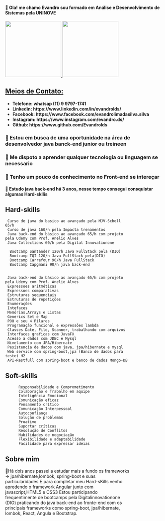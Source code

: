 <h4> 👋 Ola! me chamo Evandro sou formado em Análise e Desenvolvimento de Sistemas pela UNINOVE</h4>
<div>
<a href="https://github.com/Evandrolds">
<img height="180em" src="https://github-readme-stats.vercel.app/api/top-langs/?username=Evandrolds&layout=compact&langs_count=10&theme=dracula"/>
<img height="180em" src="https://github-readme-stats.vercel.app/api?username=Evandrolds&show_icons=true&theme=dracula&include_all_commits=true&count_private=true"/>
</div>
<h2> Meios de Contato:</h2>
 <ul>
  <h4>
   <li><a> Telefone: whatsap (11) 9 9797-1741</li></a>
    <li> Linkedin:   https://www.linkedin.com/in/evandrolds/</li>
   <li>Facebook:    https://www.facebook.com/evandrolimadasilva.silva</li>
   <li>Instagram:   https://www.instagram.com/evandro.ds/</li>
   <li>Github:      https://www.github.com/Evandrolds</li>
  </4>
 </ul>
<h3> 👀 Estou em busca de uma oportunidade na área de desenvolvedor java banck-end junior ou treineen</h3>
<h3> 🦖 Me dispoto a aprender qualquer tecnologia ou linguagem se necessario 
<h3> 👀 Tenho um pouco de conhecimento no Front-end se intereçar</3>
<h4> 🌱 Estudo java back-end há 3 anos, nesse tempo consegui consquistar algumas Hard-skllis</h4>


  <h2>Hard-skills</h2>
     <div style="max-width: 400px;">
     
     Curso de java do basico ao avançado pela MJV-Scholl  65/h
     Curso de java 160/h pela Impacta trenamentos
     Java back-end do básico ao avançado 65/h com projeto pela Udemy com Prof. Anelio Alves 
     Java Collections 60/h pela Digital Innovationone
     
      Bootcamp Santander 120/h Java FullStack pela (DIO)
      Bootcamp TQI 120/h Java FullStack pela(DIO)
      Bootcamp Carrefour 90/h Java FullStack 
      Bootcamp Capgmani 90/h java back-end 
     

     Java back-end do básico ao avançado 65/h com projeto pela Udemy com Prof. Anelio Alves 
     Expressoes aritméticas
     Expressoes comparativas
     Estruturas sequenciais
     Estruturas de repetições
     Enumerações
     Intefaces
     Memórias,Arrays e Listas
     Generics Set e Map
     POO e seu 4 Pilares
     Programação funcional e expressões lambda
     Classes Date, File, Scanner, trabalhando com arquivos
     Interfaces graficas com JavaFX
     Acesso a dados com JDBC e Mysql
     Nivelamento com JPA/Hibernate
     Pesistencia de dados com java, jpa/hibernate e mysql
     Web service com spring-boot,jpa (Banco de dados para teste) H2
     API-Restfull com spring-boot e banco de dados Mongo-DB
     
     
   <h2>Soft-skills </h2>      
     <div style="max-width: 400px;">
        
          Responsabilidade e Comprometimento
          Colaboração e Trabalho em aquipe
          Inteligência Emocional
          Comunicação eficaz
          Pensamento crítico
          Comunicação Interpessoal
          Autoconfiança
          Solução de problemas
          Proativo
          Suportar críticas
          Resolução de Conflitos
          Habilidades de nogociação
          Flexibilidade e adaptabilidade
          Facilidade para expressar ideias
        
    
     
  <h2>Sobre mim</h2>
         <div style="max-width: 400px;">
          
🚀Há dois anos passei a estudar mais a fundo os frameworks -> jpa/hibernate,lombok, spring-boot e suas particularidades 
E para completar meu Hard-sKills venho apredendo o framework Angular junto com javascript,HTML5 e CSS3
Estou participando frequentimente de bootcamps pela Digitalinnovationone (DIO) praticando do java back-end  ao fronte-end com os principais frameworks como         spring-boot, jpa/hibernate, lombok, React, Angula e Bootstrap. 
          


